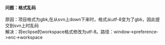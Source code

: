 #### 问题：格式乱码
原因：项目格式为gbk,在从svn上down下来时，格式从utf-8变为了gbk，因此提交到svn上时乱码  
解决：将eclipse的workspace格式修改为utf-8。路径：window->preference->enc->workspace